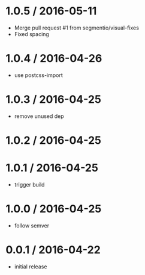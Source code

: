 
1.0.5 / 2016-05-11
==================

  * Merge pull request #1 from segmentio/visual-fixes
  * Fixed spacing

1.0.4 / 2016-04-26
==================

  * use postcss-import

1.0.3 / 2016-04-25
==================

  * remove unused dep

1.0.2 / 2016-04-25
==================



1.0.1 / 2016-04-25
==================

  * trigger build

1.0.0 / 2016-04-25
==================

  * follow semver

0.0.1 / 2016-04-22
==================

  * initial release
